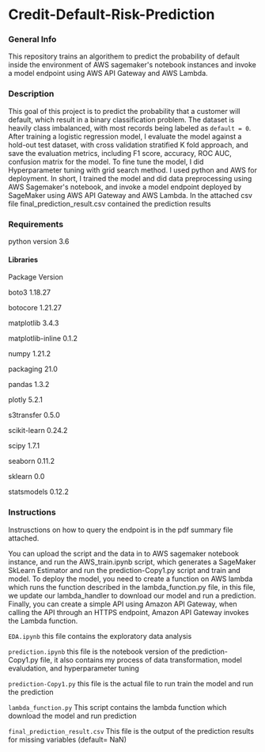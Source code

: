 # Credit-Default-Risk-Prediction

### General Info
This repository trains an algorithem to predict the probability of default inside the environment of AWS sagemaker's notebook instances and invoke a model endpoint using AWS API Gateway and AWS Lambda.

### Description
This goal of this project is to predict the probability that a customer will default, which result in a binary classification problem. The dataset is heavily class imbalanced, with most records being labeled as `default = 0`. After training a logistic regression model, I evaluate the model against a hold-out test dataset, with cross validation stratified K fold approach, and save the evaluation metrics, including F1 score, accuracy, ROC AUC, confusion matrix for the model. To fine tune the model, I did Hyperparameter tuning with grid search method.
I used python and AWS for deployment. In short, I trained the model and did data preprocessing using AWS Sagemaker's notebook, and invoke a model endpoint deployed by SageMaker using AWS API Gateway and AWS Lambda.
In the attached csv file final_prediction_result.csv contained the prediction results

### Requirements

python version 3.6

#### Libraries
Package             Version

boto3               1.18.27

botocore            1.21.27

matplotlib          3.4.3

matplotlib-inline   0.1.2

numpy               1.21.2

packaging           21.0

pandas              1.3.2

plotly              5.2.1

s3transfer          0.5.0

scikit-learn        0.24.2

scipy               1.7.1

seaborn             0.11.2

sklearn             0.0

statsmodels         0.12.2

### Instructions

Instrusctions on how to query the endpoint is in the pdf summary file attached.

You can upload the script and the data in to AWS sagemaker notebook instance, and run the AWS_train.ipynb script, which generates a SageMaker SkLearn Estimator and run the prediction-Copy1.py script and train and model. To deploy the model, you need to create a function on AWS lambda which runs the function described in the lambda_function.py file, in this file, we update our lambda_handler to download our model and run a prediction. Finally, you can create a simple API using Amazon API Gateway, when calling the API through an HTTPS endpoint, Amazon API Gateway invokes the Lambda function.

`EDA.ipynb`
this file contains the exploratory data analysis

`prediction.ipynb`
this file is the notebook version of the prediction-Copy1.py file, it also contains my process of data transformation, model evaludation, and hyperparameter tuning

`prediction-Copy1.py`
this file is the actual file to run train the model and run the prediction

`lambda_function.py`
This script contains the lambda function which download the model and run prediction

`final_prediction_result.csv`
This file is the output of the prediction results for missing variables (default= NaN)
